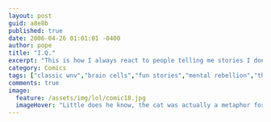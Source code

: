 ```yaml
---
layout: post
guid: a8e8b
published: true
date: 2006-04-26 01:01:01 -0400
author: pope
title: "I.Q."
excerpt: "This is how I always react to people telling me stories I don\'t want to hear. I...I\'m so lonely."
category: Comics
tags: ["classic wnv","brain cells","fun stories","mental rebellion","this is how I react to TMZ.com"]
comments: true 
image:
  feature: /assets/img/lol/comic18.jpg
  imageHover: "Little does he know, the cat was actually a metaphor for his own mortality and the story went much deeper than he could possibly imagine."
---
```


